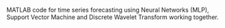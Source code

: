  MATLAB code for time series forecasting using Neural Networks (MLP), Support Vector Machine 
 and Discrete Wavelet Transform working together. 
 

